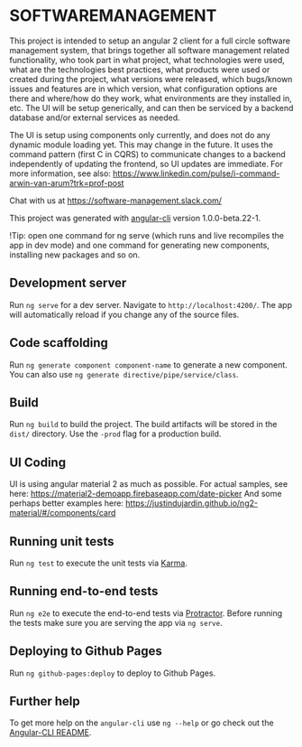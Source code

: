 # SOFTWAREMANAGEMENT

This project is intended to setup an angular 2 client for a full circle software management system, that brings together all software management related functionality, who took part in what project, what technologies were used, what are the technologies best practices, what products were used or created during the project, what versions were released, which bugs/known issues and features are in which version, what configuration options are there and where/how do they work, what environments are they installed in, etc. The UI will be setup generically, and can then be serviced by a backend database and/or external services as needed. 

The UI is setup using components only currently, and does not do any dynamic module loading yet. This may change in the future. It uses the command pattern (first C in CQRS) to communicate changes to a backend independently of updating the frontend, so UI updates are immediate. For more information, see also: https://www.linkedin.com/pulse/i-command-arwin-van-arum?trk=prof-post

Chat with us at https://software-management.slack.com/

This project was generated with [angular-cli](https://github.com/angular/angular-cli) version 1.0.0-beta.22-1. 

!Tip: open one command for ng serve (which runs and live recompiles the app in dev mode) and one command for generating new components, installing new packages and so on. 

## Development server
Run `ng serve` for a dev server. Navigate to `http://localhost:4200/`. The app will automatically reload if you change any of the source files.

## Code scaffolding

Run `ng generate component component-name` to generate a new component. You can also use `ng generate directive/pipe/service/class`.

## Build

Run `ng build` to build the project. The build artifacts will be stored in the `dist/` directory. Use the `-prod` flag for a production build.

## UI Coding
UI is using angular material 2 as much as possible. For actual samples, see here:
https://material2-demoapp.firebaseapp.com/date-picker
And some perhaps better examples here:
https://justindujardin.github.io/ng2-material/#/components/card

## Running unit tests

Run `ng test` to execute the unit tests via [Karma](https://karma-runner.github.io).

## Running end-to-end tests

Run `ng e2e` to execute the end-to-end tests via [Protractor](http://www.protractortest.org/).
Before running the tests make sure you are serving the app via `ng serve`.

## Deploying to Github Pages

Run `ng github-pages:deploy` to deploy to Github Pages.

## Further help

To get more help on the `angular-cli` use `ng --help` or go check out the [Angular-CLI README](https://github.com/angular/angular-cli/blob/master/README.md).
